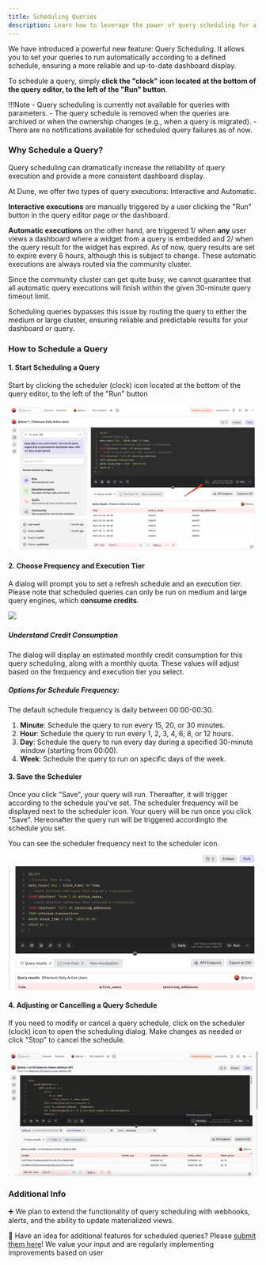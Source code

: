 ```yaml
---
title: Scheduling Queries
description: Learn how to leverage the power of query scheduling for a more reliable and up-to-date dashboard display!
---
```


We have introduced a powerful new feature: Query Scheduling. It allows you to set your queries to run automatically according to a defined schedule, ensuring a more reliable and up-to-date dashboard display.

To schedule a query, simply **click the "clock" icon located at the bottom of the query editor, to the left of the "Run" button**.

!!!Note
    - Query scheduling is currently not available for queries with parameters.
    - The query schedule is removed when the queries are archived or when the ownership changes (e.g., when a query is migrated).
    - There are no notifications available for scheduled query failures as of now.

### Why Schedule a Query? 

Query scheduling can dramatically increase the reliability of query execution and provide a more consistent dashboard display.

At Dune, we offer two types of query executions: Interactive and Automatic.

**Interactive executions** are manually triggered by a user clicking the "Run" button in the query editor page or the dashboard.

**Automatic executions**  on the other hand, are triggered 1/ when **any** user views a dashboard where a widget from a query is embedded and 2/ when the query result for the widget has expired. As of now, query results are set to expire every 6 hours, although this is subject to change. These automatic executions are always routed via the community cluster.

Since the community cluster can get quite busy, we cannot guarantee that all automatic query executions will finish within the given 30-minute query timeout limit.

Scheduling queries bypasses this issue by routing the query to either the medium or large cluster, ensuring reliable and predictable results for your dashboard or query.

### How to Schedule a Query
#### 1. Start Scheduling a Query

Start by clicking the scheduler (clock) icon located at the bottom of the query editor, to the left of the "Run" button

![](images/query-scheduler/schedule_query_start.png)

#### 2. Choose Frequency and Execution Tier

A dialog will prompt you to set a refresh schedule and an execution tier. Please note that scheduled queries can only be run on medium and large query engines, which **consume credits**.

![](images/query-scheduler/schedule_query_recording.gif)

##### Understand Credit Consumption
The dialog will display an estimated monthly credit consumption for this query scheduling, along with a monthly quota. These values will adjust based on the frequency and execution tier you select.

##### Options for Schedule Frequency:
The default schedule frequency is daily between 00:00-00:30.
1. **Minute**: Schedule the query to run every 15, 20, or 30 minutes.
2. **Hour**: Schedule the query to run every 1, 2, 3, 4, 6, 8, or 12 hours.
3. **Day**: Schedule the query to run every day during a specified 30-minute window (starting from 00:00).     
4. **Week**: Schedule the query to run on specific days of the week.

#### 3. Save the Scheduler

Once you click "Save", your query will run. Thereafter, it will trigger according to the schedule you've set. The scheduler frequency will be displayed next to the scheduler icon.
Your query will be run once you click "Save". Hereonafter the query run will be triggered accordingto the schedule you set. 

You can see the scheduler frequency next to the scheduler icon.

![](images/query-scheduler/schedule_query_see_estimate.png)

#### 4. Adjusting or Cancelling a Query Schedule

If you need to modify or cancel a query schedule, click on the scheduler (clock) icon to open the scheduling dialog. Make changes as needed or click "Stop" to cancel the schedule.

![](images/query-scheduler/schedule_query_cancel.gif)

### Additional Info
➕ We plan to extend the functionality of query scheduling with webhooks, alerts, and the ability to update materialized views.

💭 Have an idea for additional features for scheduled queries? Please [submit them here](https://feedback.dune.com/)! We value your input and are regularly implementing improvements based on user
